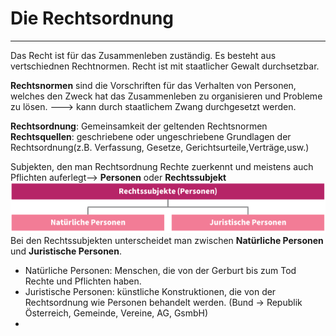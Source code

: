 # Die Rechtsordnung
---
Das Recht ist für das Zusammenleben zuständig. Es besteht aus vertschiednen Rechtnormen. Recht ist mit staatlicher Gewalt durchsetzbar.

**Rechtsnormen** sind die Vorschriften für das Verhalten von Personen, welches den Zweck hat das Zusammenleben zu organisieren und Probleme zu lösen. ---> kann durch staatlichem Zwang durchgesetzt werden.

**Rechtsordnung**: Gemeinsamkeit der geltenden Rechtsnormen
**Rechtsquellen**: geschriebene oder ungeschriebene Grundlagen der Rechtsordnung(z.B. Verfassung, Gesetze, Gerichtsurteile,Verträge,usw.)

Subjekten, den man Rechtsordnung Rechte zuerkennt und meistens auch Pflichten auferlegt--> **Personen** oder **Rechtssubjekt**
![Rechtssubjekte.png](Rechtssubjekte.png)
Bei den Rechtssubjekten unterscheidet man zwischen **Natürliche Personen** und **Juristische Personen**.
- Natürliche Personen: Menschen, die von der Gerburt bis zum Tod Rechte und Pflichten haben.
- Juristische Personen: künstliche Konstruktionen, die von der Rechtsordnung wie Personen behandelt werden. (Bund -> Republik Österreich, Gemeinde, Vereine, AG, GsmbH)
- 
